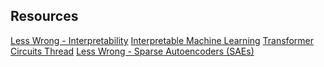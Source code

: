 ## Resources

[Less Wrong - Interpretability](https://www.lesswrong.com/tag/interpretability-ml-and-ai)
[Interpretable Machine Learning](https://christophm.github.io/interpretable-ml-book/)
[Transformer Circuits Thread](https://transformer-circuits.pub/)
[Less Wrong - Sparse Autoencoders (SAEs)](https://www.lesswrong.com/tag/sparse-autoencoders-saes)
